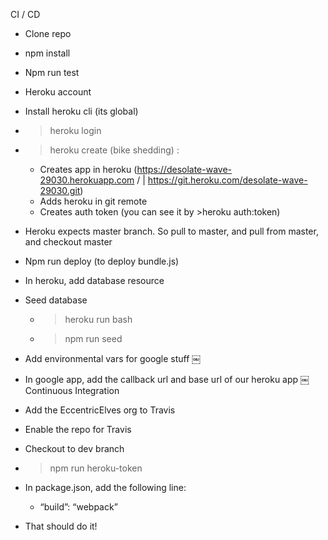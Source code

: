 CI / CD

- Clone repo
- npm install
- Npm run test
- Heroku account
- Install heroku cli (its global)
- >heroku login
- >heroku create (bike shedding) : 
    - Creates app in heroku (https://desolate-wave-29030.herokuapp.com / | https://git.heroku.com/desolate-wave-29030.git)
    - Adds heroku in git remote 
    - Creates auth token (you can see it by >heroku auth:token)
- Heroku expects master branch. So pull to master, and pull from master, and checkout master
- Npm run deploy (to deploy bundle.js)
- In heroku, add database resource
- Seed database
    - >heroku run bash
    - >npm run seed
- Add environmental vars for google stuff
￼
- In google app, add the callback url and base url of our heroku app
￼
Continuous Integration
- Add the EccentricElves org to Travis

- Enable the repo for Travis

- Checkout to dev branch
- >npm run heroku-token
- In package.json, add the following line:
    - “build”: “webpack”

- That should do it!
